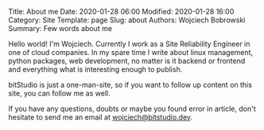 Title: About me
Date: 2020-01-28 06:00
Modified: 2020-01-28 16:00
Category: Site
Template: page
Slug: about
Authors: Wojciech Bobrowski
Summary: Few words about me

Hello world! I'm Wojciech. Currently I work as a Site Reliability Engineer in one of cloud companies.
In my spare time I write about linux management, python packages, web development, no matter is it backend or frontend
and everything what is interesting enough to publish.

bitStudio is just a one-man-site, so if you want to follow up content on this site, you can follow me as well.

If you have any questions, doubts or maybe you found error in article, don't hesitate to send me an email at wojciech@bitstudio.dev.